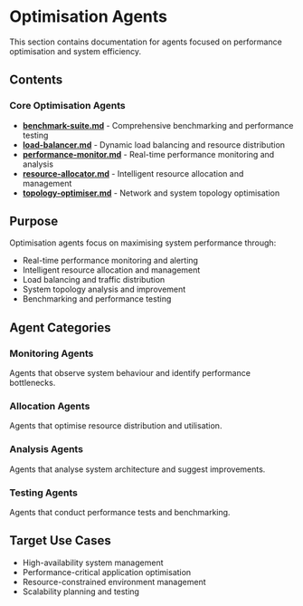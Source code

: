 # Optimisation Agents

This section contains documentation for agents focused on performance optimisation and system efficiency.

## Contents

### Core Optimisation Agents
- **[benchmark-suite.md](benchmark-suite.md)** - Comprehensive benchmarking and performance testing
- **[load-balancer.md](load-balancer.md)** - Dynamic load balancing and resource distribution
- **[performance-monitor.md](performance-monitor.md)** - Real-time performance monitoring and analysis
- **[resource-allocator.md](resource-allocator.md)** - Intelligent resource allocation and management
- **[topology-optimiser.md](topology-optimiser.md)** - Network and system topology optimisation

## Purpose

Optimisation agents focus on maximising system performance through:

- Real-time performance monitoring and alerting
- Intelligent resource allocation and management
- Load balancing and traffic distribution
- System topology analysis and improvement
- Benchmarking and performance testing

## Agent Categories

### Monitoring Agents
Agents that observe system behaviour and identify performance bottlenecks.

### Allocation Agents
Agents that optimise resource distribution and utilisation.

### Analysis Agents
Agents that analyse system architecture and suggest improvements.

### Testing Agents
Agents that conduct performance tests and benchmarking.

## Target Use Cases

- High-availability system management
- Performance-critical application optimisation
- Resource-constrained environment management
- Scalability planning and testing